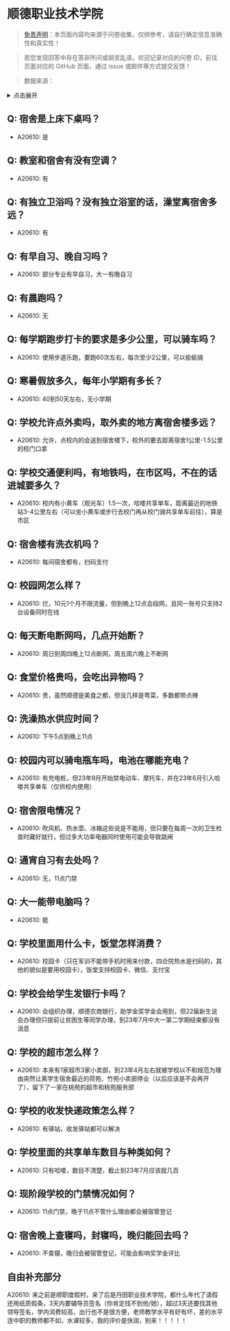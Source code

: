 # 顺德职业技术学院

> [免责声明](https://colleges.chat/#_3)：本页面内容均来源于问卷收集，仅供参考，请自行确定信息准确性和真实性！

> 若您发现回答中存在答非所问或胡言乱语，欢迎记录对应的问卷 ID，前往页面对应的 GitHub 页面，通过 issue 或邮件等方式提交反馈！

> 数据来源：

<details><summary>点击展开</summary>
<ul>
<li>A20610: 匿名 (2023 年 07 月)</li>
</ul>
</details>

## Q: 宿舍是上床下桌吗？

- A20610: 是

## Q: 教室和宿舍有没有空调？

- A20610: 有

## Q: 有独立卫浴吗？没有独立浴室的话，澡堂离宿舍多远？

- A20610: 有

## Q: 有早自习、晚自习吗？

- A20610: 部分专业有早自习，大一有晚自习

## Q: 有晨跑吗？

- A20610: 无

## Q: 每学期跑步打卡的要求是多少公里，可以骑车吗？

- A20610: 使用步道乐跑，要跑60次左右，每次至少2公里，可以偷偷骑

## Q: 寒暑假放多久，每年小学期有多长？

- A20610: 40到50天左右，无小学期

## Q: 学校允许点外卖吗，取外卖的地方离宿舍楼多远？

- A20610: 允许，点校内的会送到宿舍楼下，校外的要去距离宿舍1公里-1.5公里的校门口拿

## Q: 学校交通便利吗，有地铁吗，在市区吗，不在的话进城要多久？

- A20610: 校内有小黄车（观光车）1.5一次，哈喽共享单车，距离最近的地铁站3-4公里左右（可以坐小黄车或步行去校门再从校门骑共享单车前往），算是市区

## Q: 宿舍楼有洗衣机吗？

- A20610: 每间宿舍都有，扫码支付

## Q: 校园网怎么样？

- A20610: 烂，10元1个月不限流量，但到晚上12点会段网，且同一账号只支持2台设备同时在线

## Q: 每天断电断网吗，几点开始断？

- A20610: 周日到周四晚上12点断网，周五周六晚上不断网

## Q: 食堂价格贵吗，会吃出异物吗？

- A20610: 贵，虽然顺德是美食之都，但没几样是粤菜，多数都带点辣

## Q: 洗澡热水供应时间？

- A20610: 下午5点到晚上11点

## Q: 校园内可以骑电瓶车吗，电池在哪能充电？

- A20610: 有充电桩，但23年9月开始禁电动车、摩托车，并在23年6月引入哈喽共享单车（仅供校内使用）

## Q: 宿舍限电情况？

- A20610: 吹风机、热水壶、冰箱这些说是不能用，但只要在每周一次的卫生检查时藏好就行，但过多大功率电器同时使用可能会导致跳闸

## Q: 通宵自习有去处吗？

- A20610: 无，11点门禁

## Q: 大一能带电脑吗？

- A20610: 能

## Q: 学校里面用什么卡，饭堂怎样消费？

- A20610: 校园卡（只在军训不能带手机时用来付款，四合院热水是扫码的，其他的貌似是要用校园卡），饭堂支持校园卡、微信、支付宝

## Q: 学校会给学生发银行卡吗？

- A20610: 会组织办理，顺德农商银行，助学金奖学金会用到，但22届新生说会办理但只提前让贫困生等同学办理，到23年7月中大一第二学期结束都没有消息

## Q: 学校的超市怎么样？

- A20610: 本来有1家超市3家小卖部，到23年4月左右就被学校以不和规范为理由突然让离学生宿舍最近的荷苑、竹苑小卖部停业（以后应该是不会再开了），留下了一家在桃苑的超市和桃苑服务部

## Q: 学校的收发快递政策怎么样？

- A20610: 有驿站，收发驿站都可以解决

## Q: 学校里面的共享单车数目与种类如何？

- A20610: 只有哈喽，数目不清楚，截止到23年7月应该就几百

## Q: 现阶段学校的门禁情况如何？

- A20610: 11点门禁，晚于11点不管什么理由都会被宿管登记

## Q: 宿舍晚上查寝吗，封寝吗，晚归能回去吗？

- A20610: 不查寝，晚归会被宿管登记，可能会影响奖学金评比

## 自由补充部分

A20610: 来之前是顺职度假村，来了后是丹田职业技术学院，都什么年代了请假还用纸质假条，3天内要辅导员签名（你肯定找不到他/她），超过3天还要找其他领导签名，学内消费较高，出行也不是很方便，老师教学水平有好有坏，差的水平连中职的教师都不如，水课较多，我的评价是快润，别来！！！！！